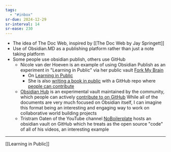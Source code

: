 ```yaml
---
tags:
  - "#inbox"
sr-due: 2024-12-29
sr-interval: 14
sr-ease: 230
---
```


- The idea of The Doc Web, inspired by [[The Doc Web by Jay Springett]]
- Use of Obsidian.MD as a publishing platform rather than just a note taking platform
- Some people use obsidian publish, others use GitHub
	- Nicole van der Hoeven is an example of using Obsidian Publish as an experiment in "Learning in Public" via her public vault [Fork My Brain](https://notes.nicolevanderhoeven.com/Fork+My+Brain)
		- On [Learning in Public](https://notes.nicolevanderhoeven.com/Learning+in+public)
		- She is also [writing a book in public](https://doingitinpublic.com/) with a GitHub repo where [people can contribute](https://github.com/nicolevanderhoeven/doing-it-in-public/)
	- [Obsidian Hub](https://publish.obsidian.md/hub/00+-+Start+here) is an experimental vault maintained by the community, which people can actively [contribute to on GitHub](https://github.com/obsidian-community/obsidian-hub) While all of the documents are very much focused on Obsidian itself, I can imagine this format being an interesting and engaging way to work on collaborative world building projects 
	- Tristram Oaten of the YouTube channel [NoBoilerplate](https://www.youtube.com/channel/UCUMwY9iS8oMyWDYIe6_RmoA)  hosts an obsidian vault on GitHub which he treats as the open source "code" of all of his videos, an interesting example

---

[[Learning in Public]]